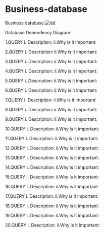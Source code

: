 # Business-database
Business database
![dd](https://user-images.githubusercontent.com/72918495/103275341-f07a4d80-49fe-11eb-8a83-46f0d19edf5e.png)

Database Dependency Diagram


1.QUERY 
       i. Description:
      ii.Why is it important:

2.QUERY 
       i. Description:
      ii.Why is it important:

3.QUERY 
       i. Description:
      ii.Why is it important:

4.QUERY 
       i. Description:
      ii.Why is it important:

5.QUERY 
       i. Description:
      ii.Why is it important:

6.QUERY 
       i. Description:
      ii.Why is it important:

7.QUERY 
       i. Description:
      ii.Why is it important:

8.QUERY 
       i. Description:
      ii.Why is it important:

9.QUERY 
       i. Description:
      ii.Why is it important:

10.QUERY 
       i. Description:
      ii.Why is it important:

11.QUERY 
       i. Description:
      ii.Why is it important:

12.QUERY 
       i. Description:
      ii.Why is it important:

13.QUERY 
       i. Description:
      ii.Why is it important:

14.QUERY 
       i. Description:
      ii.Why is it important:

15.QUERY 
       i. Description:
      ii.Why is it important:

16.QUERY 
       i. Description:
      ii.Why is it important:

17.QUERY 
       i. Description:
      ii.Why is it important:

18.QUERY 
       i. Description:
      ii.Why is it important:

19.QUERY 
       i. Description:
      ii.Why is it important:

20.QUERY 
       i. Description:
      ii.Why is it important:



